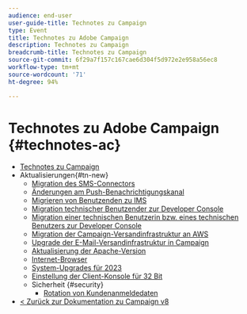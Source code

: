 ```yaml
---
audience: end-user
user-guide-title: Technotes zu Campaign
type: Event
title: Technotes zu Adobe Campaign
description: Technotes zu Campaign
breadcrumb-title: Technotes zu Campaign
source-git-commit: 6f29a7f157c167cae6d304f5d972e2e958a56ec8
workflow-type: tm+mt
source-wordcount: '71'
ht-degree: 94%

---
```



# Technotes zu Adobe Campaign {#technotes-ac}

+ [Technotes zu Campaign](technotes-home.md)
+ Aktualisierungen{#tn-new}
   + [Migration des SMS-Connectors](upgrades/sms-migration.md)
   + [Änderungen am Push-Benachrichtigungskanal](upgrades/push-technote.md)
   + [Migrieren von Benutzenden zu IMS](upgrades/migrate-users-to-ims.md)
   + [Migration technischer Benutzender zur Developer Console](upgrades/ims-migration.md)
   + [Migration einer technischen Benutzerin bzw. eines technischen Benutzers zur Developer Console](upgrades/ims-migration-old.md)
   + [Migration der Campaign-Versandinfrastruktur an AWS](upgrades/migrate-to-aws.md)
   + [Upgrade der E-Mail-Versandinfrastruktur in Campaign](upgrades/upgrade-to-aws.md)
   + [Aktualisierung der Apache-Version](upgrades/apache.md)
   + [Internet-Browser](upgrades/browsers.md)
   + [System-Upgrades für 2023](upgrades/tech-stack-upgrade.md)
   + [Einstellung der Client-Konsole für 32 Bit](upgrades/console.md)
   + Sicherheit {#security}
      + [Rotation von Kundenanmeldedaten](security/credential-rotation-guide.md)
+ [&lt; Zurück zur Dokumentation zu Campaign v8](https://experienceleague.adobe.com/de/docs/campaign/campaign-v8/campaign-home)

